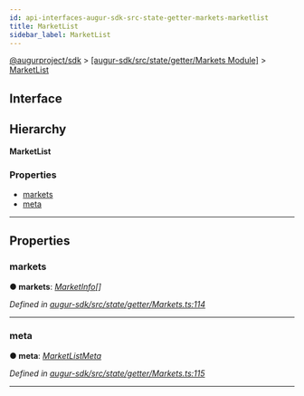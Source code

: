 ```yaml
---
id: api-interfaces-augur-sdk-src-state-getter-markets-marketlist
title: MarketList
sidebar_label: MarketList
---
```


[@augurproject/sdk](api-readme.md) > [[augur-sdk/src/state/getter/Markets Module]](api-modules-augur-sdk-src-state-getter-markets-module.md) > [MarketList](api-interfaces-augur-sdk-src-state-getter-markets-marketlist.md)

## Interface

## Hierarchy

**MarketList**

### Properties

* [markets](api-interfaces-augur-sdk-src-state-getter-markets-marketlist.md#markets)
* [meta](api-interfaces-augur-sdk-src-state-getter-markets-marketlist.md#meta)

---

## Properties

<a id="markets"></a>

###  markets

**● markets**: *[MarketInfo](api-interfaces-augur-sdk-src-state-getter-markets-marketinfo.md)[]*

*Defined in [augur-sdk/src/state/getter/Markets.ts:114](https://github.com/AugurProject/augur/blob/1e1466f1d3/packages/augur-sdk/src/state/getter/Markets.ts#L114)*

___
<a id="meta"></a>

###  meta

**● meta**: *[MarketListMeta](api-interfaces-augur-sdk-src-state-getter-markets-marketlistmeta.md)*

*Defined in [augur-sdk/src/state/getter/Markets.ts:115](https://github.com/AugurProject/augur/blob/1e1466f1d3/packages/augur-sdk/src/state/getter/Markets.ts#L115)*

___

